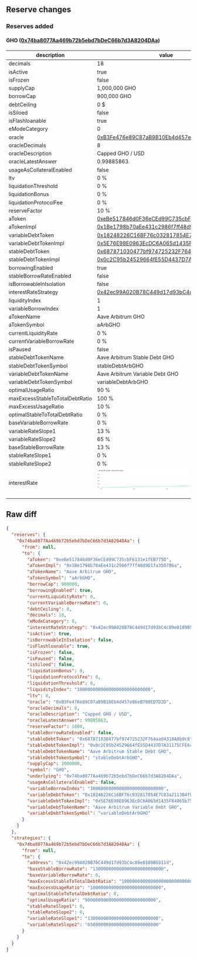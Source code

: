 ## Reserve changes

### Reserves added

#### GHO ([0x74ba8077Aa469b72b5ebd7bDeC66b7d3A8204DAa](https://arbiscan.io/address/0x74ba8077Aa469b72b5ebd7bDeC66b7d3A8204DAa))

| description | value |
| --- | --- |
| decimals | 18 |
| isActive | true |
| isFrozen | false |
| supplyCap | 1,000,000 GHO |
| borrowCap | 900,000 GHO |
| debtCeiling | 0 $ |
| isSiloed | false |
| isFlashloanable | true |
| eModeCategory | 0 |
| oracle | [0xB3Fe476e89C87aB9B10Eb4d457e86eB780ED7D2D](https://arbiscan.io/address/0xB3Fe476e89C87aB9B10Eb4d457e86eB780ED7D2D) |
| oracleDecimals | 8 |
| oracleDescription | Capped GHO / USD |
| oracleLatestAnswer | 0.99885863 |
| usageAsCollateralEnabled | false |
| ltv | 0 % |
| liquidationThreshold | 0 % |
| liquidationBonus | 0 % |
| liquidationProtocolFee | 0 % |
| reserveFactor | 10 % |
| aToken | [0xeBe517846d0F36eCEd99C735cbF6131e1fEB775D](https://arbiscan.io/address/0xeBe517846d0F36eCEd99C735cbF6131e1fEB775D) |
| aTokenImpl | [0x1Be1798b70aEe431c2986f7ff48d9D1fa350786a](https://arbiscan.io/address/0x1Be1798b70aEe431c2986f7ff48d9D1fa350786a) |
| variableDebtToken | [0x18248226C16BF76c032817854E7C83a2113B4f06](https://arbiscan.io/address/0x18248226C16BF76c032817854E7C83a2113B4f06) |
| variableDebtTokenImpl | [0x5E76E98E0963EcDC6A065d1435F84065b7523f39](https://arbiscan.io/address/0x5E76E98E0963EcDC6A065d1435F84065b7523f39) |
| stableDebtToken | [0x687871030477bf974725232F764aa04318A8b9c8](https://arbiscan.io/address/0x687871030477bf974725232F764aa04318A8b9c8) |
| stableDebtTokenImpl | [0x0c2C95b24529664fE55D4437D7A31175CFE6c4f7](https://arbiscan.io/address/0x0c2C95b24529664fE55D4437D7A31175CFE6c4f7) |
| borrowingEnabled | true |
| stableBorrowRateEnabled | false |
| isBorrowableInIsolation | false |
| interestRateStrategy | [0x42ec99A020B78C449d17d93bC4c89e0189B5811d](https://arbiscan.io/address/0x42ec99A020B78C449d17d93bC4c89e0189B5811d) |
| liquidityIndex | 1 |
| variableBorrowIndex | 1 |
| aTokenName | Aave Arbitrum GHO |
| aTokenSymbol | aArbGHO |
| currentLiquidityRate | 0 % |
| currentVariableBorrowRate | 0 % |
| isPaused | false |
| stableDebtTokenName | Aave Arbitrum Stable Debt GHO |
| stableDebtTokenSymbol | stableDebtArbGHO |
| variableDebtTokenName | Aave Arbitrum Variable Debt GHO |
| variableDebtTokenSymbol | variableDebtArbGHO |
| optimalUsageRatio | 90 % |
| maxExcessStableToTotalDebtRatio | 100 % |
| maxExcessUsageRatio | 10 % |
| optimalStableToTotalDebtRatio | 0 % |
| baseVariableBorrowRate | 0 % |
| variableRateSlope1 | 13 % |
| variableRateSlope2 | 65 % |
| baseStableBorrowRate | 13 % |
| stableRateSlope1 | 0 % |
| stableRateSlope2 | 0 % |
| interestRate | ![ir](/.assets/cccab0c572a5147e21f29095280318dc9096301b.svg) |


## Raw diff

```json
{
  "reserves": {
    "0x74ba8077Aa469b72b5ebd7bDeC66b7d3A8204DAa": {
      "from": null,
      "to": {
        "aToken": "0xeBe517846d0F36eCEd99C735cbF6131e1fEB775D",
        "aTokenImpl": "0x1Be1798b70aEe431c2986f7ff48d9D1fa350786a",
        "aTokenName": "Aave Arbitrum GHO",
        "aTokenSymbol": "aArbGHO",
        "borrowCap": 900000,
        "borrowingEnabled": true,
        "currentLiquidityRate": 0,
        "currentVariableBorrowRate": 0,
        "debtCeiling": 0,
        "decimals": 18,
        "eModeCategory": 0,
        "interestRateStrategy": "0x42ec99A020B78C449d17d93bC4c89e0189B5811d",
        "isActive": true,
        "isBorrowableInIsolation": false,
        "isFlashloanable": true,
        "isFrozen": false,
        "isPaused": false,
        "isSiloed": false,
        "liquidationBonus": 0,
        "liquidationProtocolFee": 0,
        "liquidationThreshold": 0,
        "liquidityIndex": "1000000000000000000000000000",
        "ltv": 0,
        "oracle": "0xB3Fe476e89C87aB9B10Eb4d457e86eB780ED7D2D",
        "oracleDecimals": 8,
        "oracleDescription": "Capped GHO / USD",
        "oracleLatestAnswer": 99885863,
        "reserveFactor": 1000,
        "stableBorrowRateEnabled": false,
        "stableDebtToken": "0x687871030477bf974725232F764aa04318A8b9c8",
        "stableDebtTokenImpl": "0x0c2C95b24529664fE55D4437D7A31175CFE6c4f7",
        "stableDebtTokenName": "Aave Arbitrum Stable Debt GHO",
        "stableDebtTokenSymbol": "stableDebtArbGHO",
        "supplyCap": 1000000,
        "symbol": "GHO",
        "underlying": "0x74ba8077Aa469b72b5ebd7bDeC66b7d3A8204DAa",
        "usageAsCollateralEnabled": false,
        "variableBorrowIndex": "1000000000000000000000000000",
        "variableDebtToken": "0x18248226C16BF76c032817854E7C83a2113B4f06",
        "variableDebtTokenImpl": "0x5E76E98E0963EcDC6A065d1435F84065b7523f39",
        "variableDebtTokenName": "Aave Arbitrum Variable Debt GHO",
        "variableDebtTokenSymbol": "variableDebtArbGHO"
      }
    }
  },
  "strategies": {
    "0x74ba8077Aa469b72b5ebd7bDeC66b7d3A8204DAa": {
      "from": null,
      "to": {
        "address": "0x42ec99A020B78C449d17d93bC4c89e0189B5811d",
        "baseStableBorrowRate": "130000000000000000000000000",
        "baseVariableBorrowRate": 0,
        "maxExcessStableToTotalDebtRatio": "1000000000000000000000000000",
        "maxExcessUsageRatio": "100000000000000000000000000",
        "optimalStableToTotalDebtRatio": 0,
        "optimalUsageRatio": "900000000000000000000000000",
        "stableRateSlope1": 0,
        "stableRateSlope2": 0,
        "variableRateSlope1": "130000000000000000000000000",
        "variableRateSlope2": "650000000000000000000000000"
      }
    }
  }
}
```